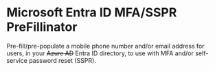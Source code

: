 # Microsoft Entra ID MFA/SSPR PreFillinator

Pre-fill/pre-populate a mobile phone number and/or email address for users, in your ~~Azure AD~~ Entra ID directory, to use with MFA and/or self-service password reset (SSPR).
